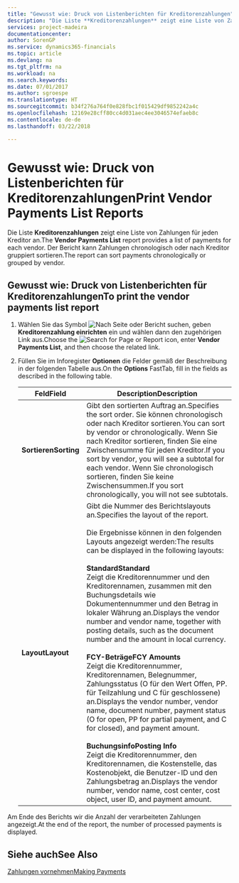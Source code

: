```yaml
---
title: "Gewusst wie: Druck von Listenberichten für Kreditorenzahlungen"
description: "Die Liste **Kreditorenzahlungen** zeigt eine Liste von Zahlungen für jeden Kreditor an. Der Bericht kann Zahlungen chronologisch oder nach Kreditor gruppiert sortieren."
services: project-madeira
documentationcenter: 
author: SorenGP
ms.service: dynamics365-financials
ms.topic: article
ms.devlang: na
ms.tgt_pltfrm: na
ms.workload: na
ms.search.keywords: 
ms.date: 07/01/2017
ms.author: sgroespe
ms.translationtype: HT
ms.sourcegitcommit: b34f276a764f0e828fbc1f015429df9852242a4c
ms.openlocfilehash: 12169e28cff80cc4d031aec4ee3046574efaeb8c
ms.contentlocale: de-de
ms.lasthandoff: 03/22/2018

---
```

# <a name="print-vendor-payments-list-reports"></a><span data-ttu-id="f2b57-104">Gewusst wie: Druck von Listenberichten für Kreditorenzahlungen</span><span class="sxs-lookup"><span data-stu-id="f2b57-104">Print Vendor Payments List Reports</span></span>
<span data-ttu-id="f2b57-105">Die Liste **Kreditorenzahlungen** zeigt eine Liste von Zahlungen für jeden Kreditor an.</span><span class="sxs-lookup"><span data-stu-id="f2b57-105">The **Vendor Payments List** report provides a list of payments for each vendor.</span></span> <span data-ttu-id="f2b57-106">Der Bericht kann Zahlungen chronologisch oder nach Kreditor gruppiert sortieren.</span><span class="sxs-lookup"><span data-stu-id="f2b57-106">The report can sort payments chronologically or grouped by vendor.</span></span>  

## <a name="to-print-the-vendor-payments-list-report"></a><span data-ttu-id="f2b57-107">Gewusst wie: Druck von Listenberichten für Kreditorenzahlungen</span><span class="sxs-lookup"><span data-stu-id="f2b57-107">To print the vendor payments list report</span></span>  

1.  <span data-ttu-id="f2b57-108">Wählen Sie das Symbol ![Nach Seite oder Bericht suchen](../../media/ui-search/search_small.png "Symbol Nach Seite oder Bericht suchen"), geben **Kreditorenzahlung einrichten** ein und wählen dann den zugehörigen Link aus.</span><span class="sxs-lookup"><span data-stu-id="f2b57-108">Choose the ![Search for Page or Report](../../media/ui-search/search_small.png "Search for Page or Report icon") icon, enter **Vendor Payments List**, and then choose the related link.</span></span>  
2.  <span data-ttu-id="f2b57-109">Füllen Sie im Inforegister **Optionen** die Felder gemäß der Beschreibung in der folgenden Tabelle aus.</span><span class="sxs-lookup"><span data-stu-id="f2b57-109">On the **Options** FastTab, fill in the fields as described in the following table.</span></span>  

    |<span data-ttu-id="f2b57-110">Feld</span><span class="sxs-lookup"><span data-stu-id="f2b57-110">Field</span></span>|<span data-ttu-id="f2b57-111">Description</span><span class="sxs-lookup"><span data-stu-id="f2b57-111">Description</span></span>|  
    |---------------------------------|---------------------------------------|  
    |<span data-ttu-id="f2b57-112">**Sortieren**</span><span class="sxs-lookup"><span data-stu-id="f2b57-112">**Sorting**</span></span>|<span data-ttu-id="f2b57-113">Gibt den sortierten Auftrag an.</span><span class="sxs-lookup"><span data-stu-id="f2b57-113">Specifies the sort order.</span></span> <span data-ttu-id="f2b57-114">Sie können chronologisch oder nach Kreditor sortieren.</span><span class="sxs-lookup"><span data-stu-id="f2b57-114">You can sort by vendor or chronologically.</span></span> <span data-ttu-id="f2b57-115">Wenn Sie nach Kreditor sortieren, finden Sie eine Zwischensumme für jeden Kreditor.</span><span class="sxs-lookup"><span data-stu-id="f2b57-115">If you sort by vendor, you will see a subtotal for each vendor.</span></span> <span data-ttu-id="f2b57-116">Wenn Sie chronologisch sortieren, finden Sie keine Zwischensummen.</span><span class="sxs-lookup"><span data-stu-id="f2b57-116">If you sort chronologically, you will not see subtotals.</span></span>|  
    |<span data-ttu-id="f2b57-117">**Layout**</span><span class="sxs-lookup"><span data-stu-id="f2b57-117">**Layout**</span></span>|<span data-ttu-id="f2b57-118">Gibt die Nummer des Berichtslayouts an.</span><span class="sxs-lookup"><span data-stu-id="f2b57-118">Specifies the layout of the report.</span></span><br /><br /> <span data-ttu-id="f2b57-119">Die Ergebnisse können in den folgenden Layouts angezeigt werden:</span><span class="sxs-lookup"><span data-stu-id="f2b57-119">The results can be displayed in the following layouts:</span></span><br /><br /> <span data-ttu-id="f2b57-120">**Standard**</span><span class="sxs-lookup"><span data-stu-id="f2b57-120">**Standard**</span></span><br /> <span data-ttu-id="f2b57-121">Zeigt die Kreditorennummer und den Kreditorennamen, zusammen mit den Buchungsdetails wie Dokumentennummer und den Betrag in lokaler Währung an.</span><span class="sxs-lookup"><span data-stu-id="f2b57-121">Displays the vendor number and vendor name, together with posting details, such as the document number and the amount in local currency.</span></span><br /><br /> <span data-ttu-id="f2b57-122">**FCY-Beträge**</span><span class="sxs-lookup"><span data-stu-id="f2b57-122">**FCY Amounts**</span></span><br /> <span data-ttu-id="f2b57-123">Zeigt die Kreditorennummer, Kreditorennamen, Belegnummer, Zahlungsstatus (O für den Wert Offen, PP. für Teilzahlung und C für geschlossene) an.</span><span class="sxs-lookup"><span data-stu-id="f2b57-123">Displays the vendor number, vendor name, document number, payment status (O for open, PP for partial payment, and C for closed), and payment amount.</span></span><br /><br /> <span data-ttu-id="f2b57-124">**Buchungsinfo**</span><span class="sxs-lookup"><span data-stu-id="f2b57-124">**Posting Info**</span></span><br /> <span data-ttu-id="f2b57-125">Zeigt die Kreditorennummer, den Kreditorennamen, die Kostenstelle, das Kostenobjekt, die Benutzer-ID und den Zahlungsbetrag an.</span><span class="sxs-lookup"><span data-stu-id="f2b57-125">Displays the vendor number, vendor name, cost center, cost object, user ID, and payment amount.</span></span>|  

 <span data-ttu-id="f2b57-126">Am Ende des Berichts wir die Anzahl der verarbeiteten Zahlungen angezeigt.</span><span class="sxs-lookup"><span data-stu-id="f2b57-126">At the end of the report, the number of processed payments is displayed.</span></span>  

## <a name="see-also"></a><span data-ttu-id="f2b57-127">Siehe auch</span><span class="sxs-lookup"><span data-stu-id="f2b57-127">See Also</span></span>  
[<span data-ttu-id="f2b57-128">Zahlungen vornehmen</span><span class="sxs-lookup"><span data-stu-id="f2b57-128">Making Payments</span></span>](../../payables-make-payments.md)

